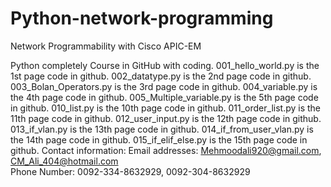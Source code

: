# Python-network-programming
Network Programmability with Cisco APIC-EM 

Python completely Course in GitHub with coding.
001_hello_world.py is the 1st page code in github.
002_datatype.py is the 2nd page code in github.
003_Bolan_Operators.py is the 3rd  page code in github. 
004_variable.py is the 4th  page code in github. 
005_Multiple_variable.py is the 5th  page code in github. 
010_list.py is the 10th  page code in github. 
011_order_list.py is the 11th  page code in github. 
012_user_input.py is the 12th  page code in github. 
013_if_vlan.py is the 13th  page code in github. 
014_if_from_user_vlan.py is the 14th  page code in github. 
015_if_elif_else.py is the 15th  page code in github. 
Contact information:
Email addresses: Mehmoodali920@gmail.com, CM_Ali_404@hotmail.com	
Phone Number: 0092-334-8632929, 0092-304-8632929
